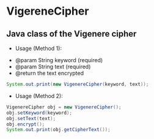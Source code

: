 VigereneCipher
==============

Java class of the Vigenere cipher
--------------

* Usage (Method 1): 

 - @param String keyword (required)
 - @param String text    (required)
 - @return the text encrypted

 ```java
 System.out.print(new VigenereCipher(keyword, text)); 
 ```

* Usage (Method 2):


 ```java
 VigenereCipher obj = new VigenereCipher();
 obj.setKeyword(keyword);
 obj.setText(text);
 obj.encrypt();
 System.out.print(obj.getCipherText());
 ```
 
 
 
